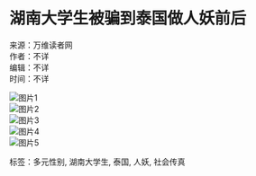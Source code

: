 # 湖南大学生被骗到泰国做人妖前后

来源：万维读者网  
作者：不详  
编辑：不详  
时间：不详  

![图片1](//px.vliplatform.com/bi-v4/cc.jpeg?e=rNBZKRrtNrtl0zghRzodtgxzNMAAR_qkyNYZAAAR_ksdNqss_qrlR_hgeNgyyR_cysNgfR_udgrNofcotvR_qszNsgqr_qss_qrlR_hwkNkggzR_wktjNryhR_cktjNryhR_qdmNgyyRmNTTTPBBRzdNeaKaarqa-YZrU-PBBM-wZaY-wZUrKYqtTATBRlmNaKAbaARdzNwqfftkRqxeNco_BZKTTTPBB_KRwkjNAR_yszuNyqsltRkjmNaKAbaARwlNhxwdqzoe,kzwigxlt,gyzdtroq,zqwggsq,thsqffofu,qdb,jxqfzxdrtbRleNpl)  
![图片2](//px.vliplatform.com/bi-v4/cc.jpeg?e=rNBZKRrtNrtl0zghRzodtgxzNMAAR_qkyNYZAAAR_ksdNqss_qrlR_hgeNgyyR_cysNgfR_udgrNofcotvR_qszNsgqr_qss_qrlR_hwkNkggzR_wktjNryhR_cktjNryhR_qdmNgyyRmNTTTPBBRzdNqMZZwaaY-UZAZ-PKBK-wKPM-KBZByyrPYtYARlmNKYMbaARdzNwqfftkRqxeNco_BZKTTTPBB_MRwkjNAR_yszuNyqsltRkjmNKYMbaARwlNkzwigxlt,gyzdtroq,zqwggsq,thsqffofu,kolt,qdb,jxqfzxdrtbRleNpl)  
![图片3](//px.vliplatform.com/bi-v4/cc.jpeg?e=rNBZKRrtNrtl0zghRzodtgxzNMAAR_qkyNYZAAAR_ksdNqss_qrlR_hgeNgyyR_cysNgfR_udgrNofcotvR_qszNsgqr_qss_qrlR_hwkNkggzR_wktjNryhR_cktjNryhR_qdmNgyyRzdNBeKyKweT-warM-PaMy-wMyA-TUeaZZtTwYUqRdzNwqfftkRwlNqrb_ofztkrguRkjmNKYMbaA,aKAbaARrdzNuggustRwkjNTRmNTTTPBBRleNplR_yszuNyqslt)  
![图片4](//px.vliplatform.com/bi-v4/cc.jpeg?e=rNBZKRrtNrtl0zghRzodtgxzNMAAR_qkyNYZAAAR_ksdNqss_qrlR_hgeNgyyR_cysNgfR_udgrNofcotvR_qszNsgqr_qss_qrlR_hwkNkggzR_wktjNryhR_cktjNryhR_qdmNgyyRzdNqtwretZw-AMKw-PZMT-aAMr-ZqraTPZAZwUBRdzNwqfftkRwlNqrb_ofztkrguRkjmNKYMbaA,aKAbaARrdzNuggustRwkjNTRmNTTTPBBRleNplR_yszuNyqslt)  
![图片5](//px.vliplatform.com/bi-v4/cc.jpeg?e=rNBZKRrtNrtl0zghRzodtgxzNMAAR_qkyNYZAAAR_ksdNqss_qrlR_hgeNgyyR_cysNgfR_udgrNofcotvR_qszNsgqr_qss_qrlR_hwkNkggzR_wktjNryhR_cktjNryhR_qdmNgyyRzdNUBKttBTM-Ttay-PteB-aPaT-MUTwKBaMPwKqRdzNwqfftkRwlNqrb_ofztkrguRkjmNKYMbaA,aKAbaARrdzNuggustRwkjNTRmNTTTPBBRleNplR_yszuNyqslt)

标签：多元性别, 湖南大学生, 泰国, 人妖, 社会传真